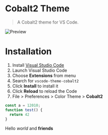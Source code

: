 # Cobalt2 Theme

> A Cobalt2 theme for VS Code.

![Preview](images/preview.gif)

# Installation

1. Install [Visual Studio Code](https://code.visualstudio.com/)
2. Launch Visual Studio Code
3. Choose **Extensions** from menu
4. Search for `vscode-theme-cobalt2`
5. Click **Install** to install it
6. Click **Reload** to reload the Code
7. File > Preferences > Color Theme > **Cobalt2**

```javascript
const a = 12010;
function test() {
  return 42
}
```

Hello _world_ and **friends**